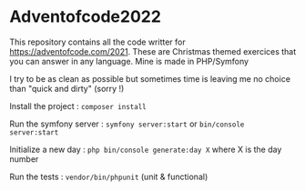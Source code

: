 # Adventofcode2022

This repository contains all the code writter for https://adventofcode.com/2021. These are Christmas themed exercices that you can answer in any language. Mine is made in PHP/Symfony 

I try to be as clean as possible but sometimes time is leaving me no choice than "quick and dirty" (sorry !) 

Install the project : ```composer install```

Run the symfony server : ```symfony server:start``` or ```bin/console server:start```

Initialize a new day : ```php bin/console generate:day X``` where X is the day number

Run the tests : ```vendor/bin/phpunit``` (unit & functional)
